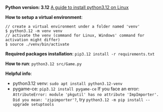 **Python version: 3.12**
[A guide to install python3.12 on Linux](https://medium.com/@donfiealex/getting-python-3-12-up-and-running-on-ubuntu-and-debian-servers-cbe557d7d368)

**How to setup a virtual environment**:
```console
// create a virtual environment under a folder named 'venv'
$ python3.12 -m venv venv 
// activate the venv (command for Linux, Windows' command for activation might differ)
$ source ./venv/bin/activate 
``` 

**Required packages installation**: `pip3.12 install -r requirements.txt`

**How to run**: `python3.12 src/Game.py`

**Helpful info**: 
- python3.12 venv: `sudo apt install python3.12-venv`
- pygame-ce: `pip3.12 install pygame-ce`
If you face an error: `AttributeError: module 'pkgutil' has no attribute 'ImpImporter'. Did you mean: 'zipimporter'?`, try `python3.12 -m pip install --upgrade setuptools`

